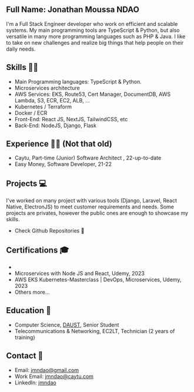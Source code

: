 ## Full Name: Jonathan Moussa NDAO

I'm a Full Stack Engineer developer who work on efficient and scalable systems. 
My main programming tools are TypeScript & Python, but also versatile in many more programming 
languages such as PHP & Java. I like to take on new challenges and realize big things that help
people on their daily needs.

## Skills ✍🏾

- Main Programming languages: TypeScript & Python.
- Microservices architecture
- AWS Services: EKS, Route53, Cert Manager, DocumentDB, AWS Lambda, S3, ECR, EC2, ALB, ...
- Kubernetes / Terraform
- Docker / ECR
- Front-End: React JS, NextJS, TailwindCSS, etc
- Back-End: NodeJS, Django, Flask

## Experience 👴🏾 (Not that old)

- Caytu, Part-time (Junior) Software Architect , 22-up-to-date 
- Easy Money, Software Developer, 21-22

## Projects 💻

I've worked on many project with various tools (Django, Laravel, React Native, ElectronJS) to meet
customer requirements and needs. Some projects are privates, however the public ones are enough to
showcase my skills.

- Check Github Repositories 🙂
  
## Certifications 🎓

- 
- Microservices with Node JS and React, Udemy, 2023
- AWS EKS Kubernetes-Masterclass | DevOps, Microservices, Udemy, 2023
- Others more... 

## Education 📖

- Computer Science, [DAUST](www.daust.org), Senior Student
- Telecommunications & Networking, EC2LT, Technician (2 years of training)

## Contact 📧

- Email: jmndao@gmail.com
- Work Email: jmndao@caytu.com
- LinkedIn: [jmndao](https://www.linkedin.com/in/jmndao/)
